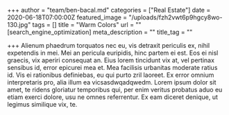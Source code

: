 +++
author = "team/ben-bacal.md"
categories = ["Real Estate"]
date = 2020-06-18T07:00:00Z
featured_image = "/uploads/fzh2vwt6p9hgcy8wo-130.jpg"
tags = []
title = "Warm Colors"
url = ""
[search_engine_optimization]
meta_description = ""
title_tag = ""

+++
Alienum phaedrum torquatos nec eu, vis detraxit periculis ex, nihil expetendis in mei. Mei an pericula euripidis, hinc partem ei est. Eos ei nisl graecis, vix aperiri consequat an. Eius lorem tincidunt vix at, vel pertinax sensibus id, error epicurei mea et. Mea facilisis urbanitas moderate ratius id. Vis ei rationibus definiebas, eu qui purto zril laoreet. Ex error omnium interpretaris pro, alia illum ea vicsasdwqadqwedm. Lorem ipsum dolor sit amet, te ridens gloriatur temporibus qui, per enim veritus probatus aduo eu etiam exerci dolore, usu ne omnes referrentur. Ex eam diceret denique, ut legimus similique vix, te.